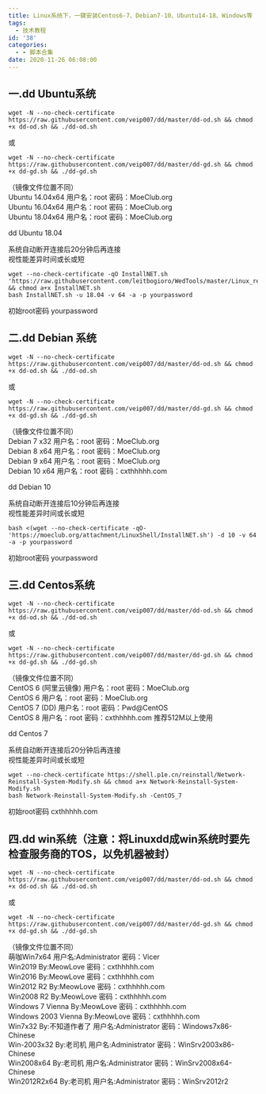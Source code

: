 ```yaml
---
title: Linux系统下，一键安装Centos6-7、Debian7-10、Ubuntu14-18、Windows等
tags:
  - 技术教程
id: '38'
categories:
  - - 脚本合集
date: 2020-11-26 06:08:00
---
```


## 一.dd Ubuntu系统

```
wget -N --no-check-certificate https://raw.githubusercontent.com/veip007/dd/master/dd-od.sh && chmod +x dd-od.sh && ./dd-od.sh
```

或

```
wget -N --no-check-certificate https://raw.githubusercontent.com/veip007/dd/master/dd-gd.sh && chmod +x dd-gd.sh && ./dd-gd.sh
```

（镜像文件位置不同）  
Ubuntu 14.04x64 用户名：root 密码：MoeClub.org  
Ubuntu 16.04x64 用户名：root 密码：MoeClub.org  
Ubuntu 18.04x64 用户名：root 密码：MoeClub.org

dd Ubuntu 18.04

系统自动断开连接后20分钟后再连接  
视性能差异时间或长或短

```
wget --no-check-certificate -qO InstallNET.sh 'https://raw.githubusercontent.com/leitbogioro/WedTools/master/Linux_reinstall/InstallNET.sh' && chmod a+x InstallNET.sh
bash InstallNET.sh -u 18.04 -v 64 -a -p yourpassword
```

初始root密码 yourpassword
<!-- more -->
## 二.dd Debian 系统

```
wget -N --no-check-certificate https://raw.githubusercontent.com/veip007/dd/master/dd-od.sh && chmod +x dd-od.sh && ./dd-od.sh
```

或

```
wget -N --no-check-certificate https://raw.githubusercontent.com/veip007/dd/master/dd-gd.sh && chmod +x dd-gd.sh && ./dd-gd.sh
```

（镜像文件位置不同）  
Debian 7 x32 用户名：root 密码：MoeClub.org  
Debian 8 x64 用户名：root 密码：MoeClub.org  
Debian 9 x64 用户名：root 密码：MoeClub.org  
Debian 10 x64 用户名：root 密码：cxthhhhh.com

dd Debian 10

系统自动断开连接后10分钟后再连接  
视性能差异时间或长或短

```
bash <(wget --no-check-certificate -qO- 'https://moeclub.org/attachment/LinuxShell/InstallNET.sh') -d 10 -v 64 -a -p yourpassword
```

初始root密码 yourpassword

## 三.dd Centos系统

```
wget -N --no-check-certificate https://raw.githubusercontent.com/veip007/dd/master/dd-od.sh && chmod +x dd-od.sh && ./dd-od.sh
```

或

```
wget -N --no-check-certificate https://raw.githubusercontent.com/veip007/dd/master/dd-gd.sh && chmod +x dd-gd.sh && ./dd-gd.sh
```

（镜像文件位置不同）  
CentOS 6 (阿里云镜像) 用户名：root 密码：MoeClub.org  
CentOS 6 用户名：root 密码：MoeClub.org  
CentOS 7 (DD) 用户名：root 密码：Pwd@CentOS  
CentOS 8 用户名：root 密码：cxthhhhh.com 推荐512M以上使用

dd Centos 7

系统自动断开连接后20分钟后再连接  
视性能差异时间或长或短

```
wget --no-check-certificate https://shell.p1e.cn/reinstall/Network-Reinstall-System-Modify.sh && chmod a+x Network-Reinstall-System-Modify.sh
bash Network-Reinstall-System-Modify.sh -CentOS_7
```

初始root密码 cxthhhhh.com

## 四.dd win系统（注意：将Linuxdd成win系统时要先检查服务商的TOS，以免机器被封）

```
wget -N --no-check-certificate https://raw.githubusercontent.com/veip007/dd/master/dd-od.sh && chmod +x dd-od.sh && ./dd-od.sh
```

或

```
wget -N --no-check-certificate https://raw.githubusercontent.com/veip007/dd/master/dd-gd.sh && chmod +x dd-gd.sh && ./dd-gd.sh
```

（镜像文件位置不同）  
萌咖Win7x64 用户名:Administrator 密码：Vicer  
Win2019 By:MeowLove 密码：cxthhhhh.com  
Win2016 By:MeowLove 密码：cxthhhhh.com  
Win2012 R2 By:MeowLove 密码：cxthhhhh.com  
Win2008 R2 By:MeowLove 密码：cxthhhhh.com  
Windows 7 Vienna By:MeowLove 密码：cxthhhhh.com  
Windows 2003 Vienna By:MeowLove 密码：cxthhhhh.com  
Win7x32 By:不知道作者了 用户名:Administrator 密码：Windows7x86-Chinese  
Win-2003x32 By:老司机 用户名:Administrator 密码：WinSrv2003x86-Chinese  
Win2008x64 By:老司机 用户名:Administrator 密码：WinSrv2008x64-Chinese  
Win2012R2x64 By:老司机 用户名:Administrator 密码：WinSrv2012r2